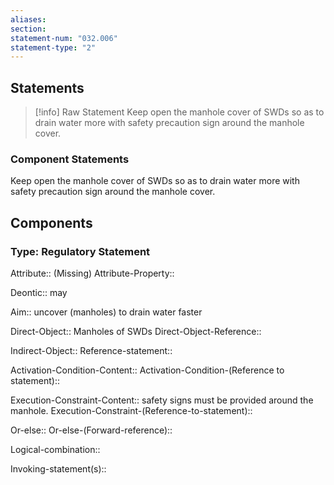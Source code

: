 ```yaml
---
aliases: 
section: 
statement-num: "032.006"
statement-type: "2"
---
```

## Statements 
> [!info] Raw Statement
> Keep open the manhole cover of SWDs so as to drain water more with safety precaution sign around the manhole cover. 
> 

### Component Statements
Keep open the manhole cover of SWDs so as to drain water more with safety precaution sign around the manhole cover. 
## Components
### Type: Regulatory Statement
Attribute:: (Missing)
Attribute-Property::

Deontic:: may

Aim:: uncover (manholes) to drain water faster

Direct-Object:: Manholes of SWDs
Direct-Object-Reference:: 

Indirect-Object::
	Reference-statement::

Activation-Condition-Content::
	Activation-Condition-(Reference to statement)::

Execution-Constraint-Content:: safety signs must be provided around the manhole. 
	Execution-Constraint-(Reference-to-statement)::

Or-else::
	Or-else-(Forward-reference)::

Logical-combination::

Invoking-statement(s)::